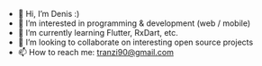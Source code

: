 - 👋 Hi, I’m Denis :)
- 👀 I’m interested in programming & development (web / mobile)
- 🌱 I’m currently learning Flutter, RxDart, etc.
- 💞️ I’m looking to collaborate on interesting open source projects
- 📫 How to reach me: tranzi90@gmail.com

<!---
tranzi90/tranzi90 is a ✨ special ✨ repository because its `README.md` (this file) appears on your GitHub profile.
You can click the Preview link to take a look at your changes.
--->
